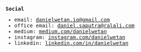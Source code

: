 <samp>
  
**Social**
- email: danielwetan.io@gmail.com
- office email: daniel.saputra@ralali.com
- medium: [medium.com/danielwetan](medium.com/danielwetan)
- instagram: [instagram.com/danielwetan](instagram.com/danielwetan)
- linkedin: [linkedin.com/in/danielwetan](linkedin.com/in/danielwetan)
</samp>
